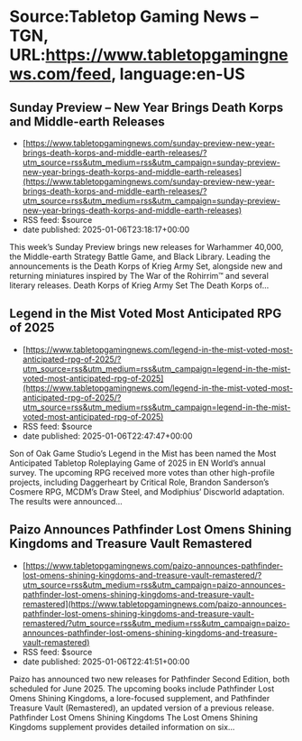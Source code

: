 # Source:Tabletop Gaming News – TGN, URL:https://www.tabletopgamingnews.com/feed, language:en-US

## Sunday Preview – New Year Brings Death Korps and Middle-earth Releases
 - [https://www.tabletopgamingnews.com/sunday-preview-new-year-brings-death-korps-and-middle-earth-releases/?utm_source=rss&utm_medium=rss&utm_campaign=sunday-preview-new-year-brings-death-korps-and-middle-earth-releases](https://www.tabletopgamingnews.com/sunday-preview-new-year-brings-death-korps-and-middle-earth-releases/?utm_source=rss&utm_medium=rss&utm_campaign=sunday-preview-new-year-brings-death-korps-and-middle-earth-releases)
 - RSS feed: $source
 - date published: 2025-01-06T23:18:17+00:00

This week’s Sunday Preview brings new releases for Warhammer 40,000, the Middle-earth Strategy Battle Game, and Black Library. Leading the announcements is the Death Korps of Krieg Army Set, alongside new and returning miniatures inspired by The War of the Rohirrim™ and several literary releases. Death Korps of Krieg Army Set The Death Korps of...

## Legend in the Mist Voted Most Anticipated RPG of 2025
 - [https://www.tabletopgamingnews.com/legend-in-the-mist-voted-most-anticipated-rpg-of-2025/?utm_source=rss&utm_medium=rss&utm_campaign=legend-in-the-mist-voted-most-anticipated-rpg-of-2025](https://www.tabletopgamingnews.com/legend-in-the-mist-voted-most-anticipated-rpg-of-2025/?utm_source=rss&utm_medium=rss&utm_campaign=legend-in-the-mist-voted-most-anticipated-rpg-of-2025)
 - RSS feed: $source
 - date published: 2025-01-06T22:47:47+00:00

Son of Oak Game Studio’s Legend in the Mist has been named the Most Anticipated Tabletop Roleplaying Game of 2025 in EN World’s annual survey. The upcoming RPG received more votes than other high-profile projects, including Daggerheart by Critical Role, Brandon Sanderson’s Cosmere RPG, MCDM’s Draw Steel, and Modiphius’ Discworld adaptation. The results were announced...

## Paizo Announces Pathfinder Lost Omens Shining Kingdoms and Treasure Vault Remastered
 - [https://www.tabletopgamingnews.com/paizo-announces-pathfinder-lost-omens-shining-kingdoms-and-treasure-vault-remastered/?utm_source=rss&utm_medium=rss&utm_campaign=paizo-announces-pathfinder-lost-omens-shining-kingdoms-and-treasure-vault-remastered](https://www.tabletopgamingnews.com/paizo-announces-pathfinder-lost-omens-shining-kingdoms-and-treasure-vault-remastered/?utm_source=rss&utm_medium=rss&utm_campaign=paizo-announces-pathfinder-lost-omens-shining-kingdoms-and-treasure-vault-remastered)
 - RSS feed: $source
 - date published: 2025-01-06T22:41:51+00:00

Paizo has announced two new releases for Pathfinder Second Edition, both scheduled for June 2025. The upcoming books include Pathfinder Lost Omens Shining Kingdoms, a lore-focused supplement, and Pathfinder Treasure Vault (Remastered), an updated version of a previous release. Pathfinder Lost Omens Shining Kingdoms The Lost Omens Shining Kingdoms supplement provides detailed information on six...

